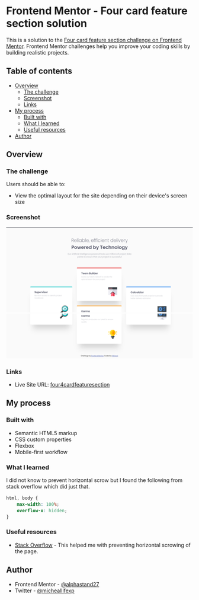 # Frontend Mentor - Four card feature section solution

This is a solution to the [Four card feature section challenge on Frontend Mentor](https://www.frontendmentor.io/challenges/four-card-feature-section-weK1eFYK). Frontend Mentor challenges help you improve your coding skills by building realistic projects. 

## Table of contents

- [Overview](#overview)
  - [The challenge](#the-challenge)
  - [Screenshot](#screenshot)
  - [Links](#links)
- [My process](#my-process)
  - [Built with](#built-with)
  - [What I learned](#what-i-learned)
  - [Useful resources](#useful-resources)
- [Author](#author)

## Overview

### The challenge

Users should be able to:

- View the optimal layout for the site depending on their device's screen size

### Screenshot

![](./screenshots/Screenshot%20from%202024-09-08%2012-08-31.png)
![](./screenshots/Screenshot%20from%202024-09-08%2012-27-28.png)

### Links

- Live Site URL: [four4cardfeaturesection](https://four4cardfeaturesection.netlify.app/)

## My process

### Built with

- Semantic HTML5 markup
- CSS custom properties
- Flexbox
- Mobile-first workflow

### What I learned

I did not know to prevent horizontal scrow but I found the following from stack overflow which did just that.

```css
html, body {
    max-width: 100%;
    overflow-x: hidden;
}
```

### Useful resources

- [Stack Overflow](https://stackoverflow.com/questions/17756649/disable-the-horizontal-scroll) - This helped me with preventing horizontal scrowing of the page.

## Author

- Frontend Mentor - [@alphastand27](https://www.frontendmentor.io/profile/alphastand27)
- Twitter - [@micheallifexp](https://x.com/micheallifexp)
